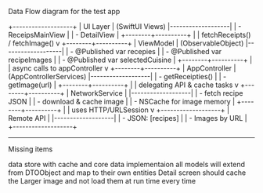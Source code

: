 Data Flow diagram for the test app

+-------------------+
|     UI Layer      | (SwiftUI Views)
|-------------------|
| - ReceipsMainView |
| - DetailView      |
+--------+----------+
         |
         | fetchReceipts() / fetchImage()
         v
+--------+----------+
|   ViewModel       | (ObservableObject)
|-------------------|
| - @Published var recepies         |
| - @Published var recipeImages     |
| - @Published var selectedCuisine  |
+--------+----------+
         |
         | async calls to appController
         v
+--------+----------+
|   AppController   | (AppControllerServices)
|-------------------|
| - getReceipties() |
| - getImage(url)   |
+--------+----------+
         |
         | delegating API & cache tasks
         v
+--------+----------+
| NetworkService    |
|-------------------|
| - fetch recipe JSON         |
| - download & cache image    |
| - NSCache for image memory  |
+--------+----------+
         |
         | uses HTTP/URLSession
         v
+-------------------+
|  Remote API       |
|-------------------|
| - JSON: [recipes] |
| - Images by URL   |
+-------------------+



---------------------------------------------------------------------
  Missing items
  
  data store with cache and core data implementaion
  all models will extend from DTOObject and map to their own entities
  Detail screen should cache the Larger image and not load them at run time every time
  
